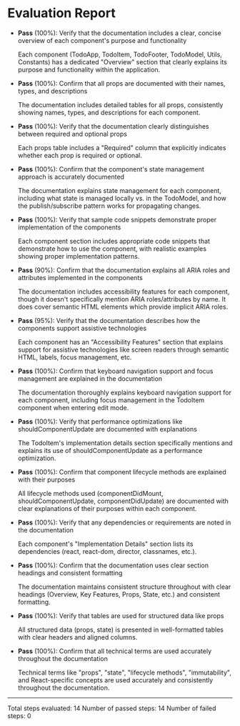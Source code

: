 # Evaluation Report

- **Pass** (100%): Verify that the documentation includes a clear, concise overview of each component's purpose and functionality
  
  Each component (TodoApp, TodoItem, TodoFooter, TodoModel, Utils, Constants) has a dedicated "Overview" section that clearly explains its purpose and functionality within the application.

- **Pass** (100%): Confirm that all props are documented with their names, types, and descriptions
  
  The documentation includes detailed tables for all props, consistently showing names, types, and descriptions for each component.

- **Pass** (100%): Verify that the documentation clearly distinguishes between required and optional props
  
  Each props table includes a "Required" column that explicitly indicates whether each prop is required or optional.

- **Pass** (100%): Confirm that the component's state management approach is accurately documented
  
  The documentation explains state management for each component, including what state is managed locally vs. in the TodoModel, and how the publish/subscribe pattern works for propagating changes.

- **Pass** (100%): Verify that sample code snippets demonstrate proper implementation of the components
  
  Each component section includes appropriate code snippets that demonstrate how to use the component, with realistic examples showing proper implementation patterns.

- **Pass** (90%): Confirm that the documentation explains all ARIA roles and attributes implemented in the components
  
  The documentation includes accessibility features for each component, though it doesn't specifically mention ARIA roles/attributes by name. It does cover semantic HTML elements which provide implicit ARIA roles.

- **Pass** (95%): Verify that the documentation describes how the components support assistive technologies
  
  Each component has an "Accessibility Features" section that explains support for assistive technologies like screen readers through semantic HTML, labels, focus management, etc.

- **Pass** (100%): Confirm that keyboard navigation support and focus management are explained in the documentation
  
  The documentation thoroughly explains keyboard navigation support for each component, including focus management in the TodoItem component when entering edit mode.

- **Pass** (100%): Verify that performance optimizations like shouldComponentUpdate are documented with explanations
  
  The TodoItem's implementation details section specifically mentions and explains its use of shouldComponentUpdate as a performance optimization.

- **Pass** (100%): Confirm that component lifecycle methods are explained with their purposes
  
  All lifecycle methods used (componentDidMount, shouldComponentUpdate, componentDidUpdate) are documented with clear explanations of their purposes within each component.

- **Pass** (100%): Verify that any dependencies or requirements are noted in the documentation
  
  Each component's "Implementation Details" section lists its dependencies (react, react-dom, director, classnames, etc.).

- **Pass** (100%): Confirm that the documentation uses clear section headings and consistent formatting
  
  The documentation maintains consistent structure throughout with clear headings (Overview, Key Features, Props, State, etc.) and consistent formatting.

- **Pass** (100%): Verify that tables are used for structured data like props
  
  All structured data (props, state) is presented in well-formatted tables with clear headers and aligned columns.

- **Pass** (100%): Confirm that all technical terms are used accurately throughout the documentation
  
  Technical terms like "props", "state", "lifecycle methods", "immutability", and React-specific concepts are used accurately and consistently throughout the documentation.

---

Total steps evaluated: 14
Number of passed steps: 14
Number of failed steps: 0